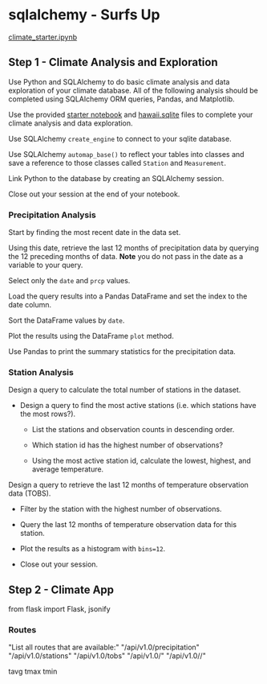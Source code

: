 # sqlalchemy - Surfs Up
[climate_starter.ipynb](climate_starter.ipynb)

## Step 1 - Climate Analysis and Exploration
Use Python and SQLAlchemy to do basic climate analysis and data exploration of your climate database. All of the following analysis should be completed using SQLAlchemy ORM queries, Pandas, and Matplotlib.

Use the provided [starter notebook](climate_starter.ipynb) and [hawaii.sqlite](Resources/hawaii.sqlite) files to complete your climate analysis and data exploration.

Use SQLAlchemy `create_engine` to connect to your sqlite database.

Use SQLAlchemy `automap_base()` to reflect your tables into classes and save a reference to those classes called `Station` and `Measurement`.

Link Python to the database by creating an SQLAlchemy session.

Close out your session at the end of your notebook.

### Precipitation Analysis

Start by finding the most recent date in the data set.

Using this date, retrieve the last 12 months of precipitation data by querying the 12 preceding months of data. **Note** you do not pass in the date as a variable to your query.

Select only the `date` and `prcp` values.

Load the query results into a Pandas DataFrame and set the index to the date column.

Sort the DataFrame values by `date`.

Plot the results using the DataFrame `plot` method.

Use Pandas to print the summary statistics for the precipitation data.

### Station Analysis

Design a query to calculate the total number of stations in the dataset.

* Design a query to find the most active stations (i.e. which stations have the most rows?).

  * List the stations and observation counts in descending order.

  * Which station id has the highest number of observations?

  * Using the most active station id, calculate the lowest, highest, and average temperature.

 Design a query to retrieve the last 12 months of temperature observation data (TOBS).

  * Filter by the station with the highest number of observations.

  * Query the last 12 months of temperature observation data for this station.

  * Plot the results as a histogram with `bins=12`.
  
  * Close out your session.

## Step 2 - Climate App
from flask import Flask, jsonify

### Routes
"List all routes that are available:"
       "/api/v1.0/precipitation"
       "/api/v1.0/stations"
       "/api/v1.0/tobs"
       "/api/v1.0/<start>"
       "/api/v1.0/<start>/<end>"
 
 tavg
 tmax
 tmin
